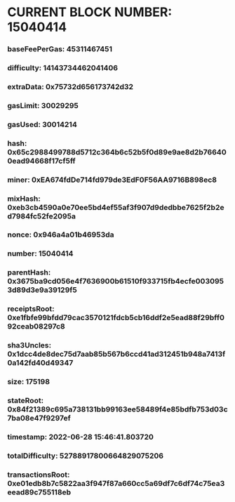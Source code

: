 # CURRENT BLOCK NUMBER: 15040414

### baseFeePerGas: 45311467451
### difficulty: 14143734462041406
### extraData: 0x75732d656173742d32
### gasLimit: 30029295
### gasUsed: 30014214
### hash: 0x65c2988499788d5712c364b6c52b5f0d89e9ae8d2b766400ead94668f17cf5ff
### miner: 0xEA674fdDe714fd979de3EdF0F56AA9716B898ec8
### mixHash: 0xeb3cb4590a0e70ee5bd4ef55af3f907d9dedbbe7625f2b2ed7984fc52fe2095a
### nonce: 0x946a4a01b46953da
### number: 15040414
### parentHash: 0x3675ba9cd056e4f7636900b61510f933715fb4ecfe0030953d89d3e9a39129f5
### receiptsRoot: 0xe1fbfe99bfdd79cac3570121fdcb5cb16ddf2e5ead88f29bff092ceab08297c8
### sha3Uncles: 0x1dcc4de8dec75d7aab85b567b6ccd41ad312451b948a7413f0a142fd40d49347
### size: 175198
### stateRoot: 0x84f21389c695a738131bb99163ee58489f4e85bdfb753d03c7ba08e47f9297ef
### timestamp: 2022-06-28 15:46:41.803720
### totalDifficulty: 52788917800664829075206
### transactionsRoot: 0xe01edb8b7c5822aa3f947f87a660cc5a69df7c6df74c75ea3eead89c755118eb
